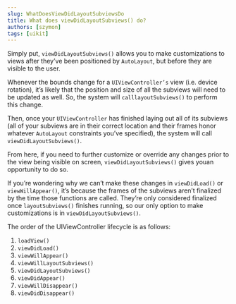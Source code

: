```yaml
---
slug: WhatDoesViewDidLayoutSubviewsDo
title: What does viewDidLayoutSubviews() do?
authors: [szymon]
tags: [uikit]
---
```


Simply put, `viewDidLayoutSubviews()` allows you to make customizations to views after they’ve been positioned by `AutoLayout`, but before they are visible to the user.

Whenever the bounds change for a `UIViewController’s` view (i.e. device rotation), it’s likely that the position and size of all the subviews will need to be updated as well. So, the system will `calllayoutSubviews()` to perform this change.

Then, once your `UIViewController` has finished laying out all of its subviews (all of your subviews are in their correct location and their frames honor whatever `AutoLayout` constraints you’ve specified), the system will call `viewDidLayoutSubviews()`.

From here, if you need to further customize or override any changes prior to the view being visible on screen, `viewDidLayoutSubviews()` gives youan opportunity to do so.

If you’re wondering why we can’t make these changes in `viewDidLoad()` or `viewWillAppear()`, it’s because the frames of the subviews aren’t finalized by the time those functions are called. They’re only considered finalized once `layoutSubviews()` finishes running, so our only option to make customizations is in `viewDidLayoutSubviews()`.

The order of the UIViewController lifecycle is as follows:

1. `loadView()`
2. `viewDidLoad()`
3. `viewWillAppear()`
4. `viewWillLayoutSubviews()`
5. `viewDidLayoutSubviews()`
6. `viewDidAppear()`
7. `viewWillDisappear()`
8. `viewDidDisappear()`
